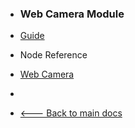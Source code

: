-   <h3>Web Camera Module</h3>

-   [Guide](modules/webcamera/)
    <br/>

-   Node Reference

-   [Web Camera](modules/webcamera/webcamera.md)
    <br/>

-   &nbsp;
-   [🡐 Back to main docs](/modules/modules)
